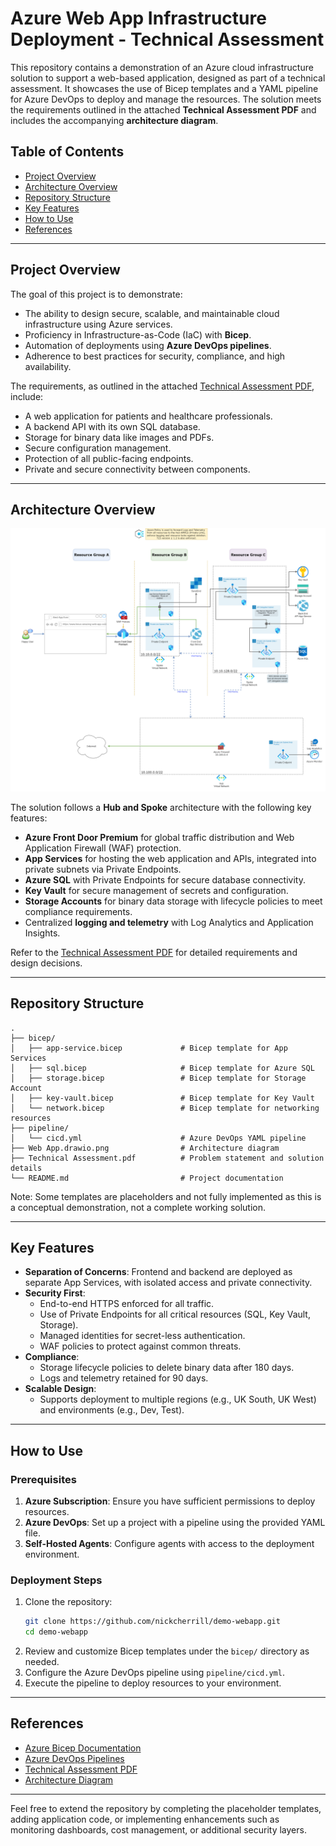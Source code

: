 
# Azure Web App Infrastructure Deployment - Technical Assessment

This repository contains a demonstration of an Azure cloud infrastructure solution to support a web-based application, designed as part of a technical assessment. It showcases the use of Bicep templates and a YAML pipeline for Azure DevOps to deploy and manage the resources. The solution meets the requirements outlined in the attached **Technical Assessment PDF** and includes the accompanying **architecture diagram**.

## Table of Contents
- [Project Overview](#project-overview)
- [Architecture Overview](#architecture-overview)
- [Repository Structure](#repository-structure)
- [Key Features](#key-features)
- [How to Use](#how-to-use)
- [References](#references)

---

## Project Overview

The goal of this project is to demonstrate:
- The ability to design secure, scalable, and maintainable cloud infrastructure using Azure services.
- Proficiency in Infrastructure-as-Code (IaC) with **Bicep**.
- Automation of deployments using **Azure DevOps pipelines**.
- Adherence to best practices for security, compliance, and high availability.

The requirements, as outlined in the attached [Technical Assessment PDF](Technical%20Assessment.pdf), include:
- A web application for patients and healthcare professionals.
- A backend API with its own SQL database.
- Storage for binary data like images and PDFs.
- Secure configuration management.
- Protection of all public-facing endpoints.
- Private and secure connectivity between components.

---

## Architecture Overview

![Architecture Diagram](Web%20App.drawio.png)

The solution follows a **Hub and Spoke** architecture with the following key features:
- **Azure Front Door Premium** for global traffic distribution and Web Application Firewall (WAF) protection.
- **App Services** for hosting the web application and APIs, integrated into private subnets via Private Endpoints.
- **Azure SQL** with Private Endpoints for secure database connectivity.
- **Key Vault** for secure management of secrets and configuration.
- **Storage Accounts** for binary data storage with lifecycle policies to meet compliance requirements.
- Centralized **logging and telemetry** with Log Analytics and Application Insights.

Refer to the [Technical Assessment PDF](Technical%20Assessment.pdf) for detailed requirements and design decisions.

---

## Repository Structure

```
.
├── bicep/
│   ├── app-service.bicep             # Bicep template for App Services
│   ├── sql.bicep                     # Bicep template for Azure SQL
│   ├── storage.bicep                 # Bicep template for Storage Account
│   ├── key-vault.bicep               # Bicep template for Key Vault
│   └── network.bicep                 # Bicep template for networking resources
├── pipeline/
│   └── cicd.yml                      # Azure DevOps YAML pipeline
├── Web App.drawio.png                # Architecture diagram
├── Technical Assessment.pdf          # Problem statement and solution details
└── README.md                         # Project documentation
```

Note: Some templates are placeholders and not fully implemented as this is a conceptual demonstration, not a complete working solution.

---

## Key Features

- **Separation of Concerns**: Frontend and backend are deployed as separate App Services, with isolated access and private connectivity.
- **Security First**:
  - End-to-end HTTPS enforced for all traffic.
  - Use of Private Endpoints for all critical resources (SQL, Key Vault, Storage).
  - Managed identities for secret-less authentication.
  - WAF policies to protect against common threats.
- **Compliance**:
  - Storage lifecycle policies to delete binary data after 180 days.
  - Logs and telemetry retained for 90 days.
- **Scalable Design**:
  - Supports deployment to multiple regions (e.g., UK South, UK West) and environments (e.g., Dev, Test).

---

## How to Use

### Prerequisites
1. **Azure Subscription**: Ensure you have sufficient permissions to deploy resources.
2. **Azure DevOps**: Set up a project with a pipeline using the provided YAML file.
3. **Self-Hosted Agents**: Configure agents with access to the deployment environment.

### Deployment Steps
1. Clone the repository:
   ```bash
   git clone https://github.com/nickcherrill/demo-webapp.git
   cd demo-webapp
   ```
2. Review and customize Bicep templates under the `bicep/` directory as needed.
3. Configure the Azure DevOps pipeline using `pipeline/cicd.yml`.
4. Execute the pipeline to deploy resources to your environment.

---

## References

- [Azure Bicep Documentation](https://learn.microsoft.com/en-us/azure/azure-resource-manager/bicep/)
- [Azure DevOps Pipelines](https://learn.microsoft.com/en-us/azure/devops/pipelines/)
- [Technical Assessment PDF](Technical%20Assessment.pdf)
- [Architecture Diagram](Web%20App.drawio.png)

---

Feel free to extend the repository by completing the placeholder templates, adding application code, or implementing enhancements such as monitoring dashboards, cost management, or additional security layers.
